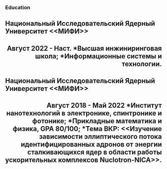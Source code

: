 <h3 align="left"> Education
<h2 align="left">Национальный Исследовательский Ядерный Университет <<МИФИ>>
<h2 align="right">Август 2022 - Наст.
  *Высшая инжиниринговая школа; 
  *Информационные системы и технологии.

<h2 align="left">Национальный Исследовательский Ядерный Университет <<МИФИ>>
<h2 align="right">Август 2018 - Май 2022
  *Институт нанотехнологий в электронике, спинтронике и фотонике; 
  *Прикладные математика и физика,  GPA 80/100; 
  *Тема ВКР: <<Изучение зависимости эллиптического потока идентифицированных адронов от энергии сталкивающихся ядер в области работы ускорительных комплексов Nuclotron-NICA>>.


